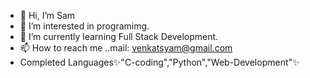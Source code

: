 - 👋 Hi, I’m Sam
- 👀 I’m interested in programimg.
- 🌱 I’m currently learning Full Stack Development.
- 📫 How to reach me ..mail: venkatsyam@gmail.com
- Completed Languages✨"C-coding","Python","Web-Development"✨ 
